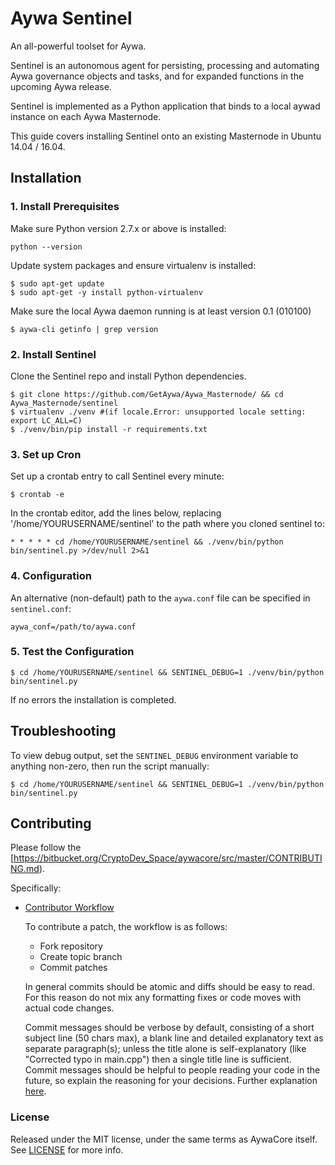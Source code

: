 # Aywa Sentinel

An all-powerful toolset for Aywa.

Sentinel is an autonomous agent for persisting, processing and automating Aywa governance objects and tasks, and for expanded functions in the upcoming Aywa release.

Sentinel is implemented as a Python application that binds to a local aywad instance on each Aywa Masternode.

This guide covers installing Sentinel onto an existing Masternode in Ubuntu 14.04 / 16.04.

## Installation

### 1. Install Prerequisites

Make sure Python version 2.7.x or above is installed:

    python --version

Update system packages and ensure virtualenv is installed:

    $ sudo apt-get update
    $ sudo apt-get -y install python-virtualenv

Make sure the local Aywa daemon running is at least version 0.1 (010100)

    $ aywa-cli getinfo | grep version

### 2. Install Sentinel

Clone the Sentinel repo and install Python dependencies.

    $ git clone https://github.com/GetAywa/Aywa_Masternode/ && cd Aywa_Masternode/sentinel
    $ virtualenv ./venv #(if locale.Error: unsupported locale setting: export LC_ALL=C)
    $ ./venv/bin/pip install -r requirements.txt

### 3. Set up Cron

Set up a crontab entry to call Sentinel every minute:

    $ crontab -e

In the crontab editor, add the lines below, replacing '/home/YOURUSERNAME/sentinel' to the path where you cloned sentinel to:

    * * * * * cd /home/YOURUSERNAME/sentinel && ./venv/bin/python bin/sentinel.py >/dev/null 2>&1

### 4. Configuration

An alternative (non-default) path to the `aywa.conf` file can be specified in `sentinel.conf`:

    aywa_conf=/path/to/aywa.conf

### 5. Test the Configuration

    $ cd /home/YOURUSERNAME/sentinel && SENTINEL_DEBUG=1 ./venv/bin/python bin/sentinel.py

If no errors the installation is completed.


## Troubleshooting

To view debug output, set the `SENTINEL_DEBUG` environment variable to anything non-zero, then run the script manually:

    $ cd /home/YOURUSERNAME/sentinel && SENTINEL_DEBUG=1 ./venv/bin/python bin/sentinel.py

## Contributing

Please follow the [https://bitbucket.org/CryptoDev_Space/aywacore/src/master/CONTRIBUTING.md).

Specifically:

* [Contributor Workflow](https://bitbucket.org/CryptoDev_Space/aywacore/src/master/CONTRIBUTING.md#contributor-workflow)

    To contribute a patch, the workflow is as follows:

    * Fork repository
    * Create topic branch
    * Commit patches

    In general commits should be atomic and diffs should be easy to read. For this reason do not mix any formatting fixes or code moves with actual code changes.

    Commit messages should be verbose by default, consisting of a short subject line (50 chars max), a blank line and detailed explanatory text as separate paragraph(s); unless the title alone is self-explanatory (like "Corrected typo in main.cpp") then a single title line is sufficient. Commit messages should be helpful to people reading your code in the future, so explain the reasoning for your decisions. Further explanation [here](http://chris.beams.io/posts/git-commit/).

### License

Released under the MIT license, under the same terms as AywaCore itself. See [LICENSE](LICENSE) for more info.

